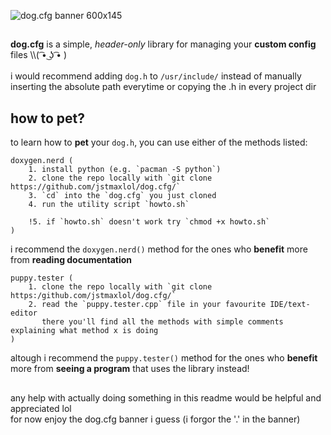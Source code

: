 ![dog.cfg banner 600x145](https://github.com/user-attachments/assets/9f44f28a-2508-4ce3-b263-b514712991b0)


##
**dog.cfg** is a simple, *header-only* library for managing your **custom config** files \\\\( ͡• ͜ʖ ͡• ) \
\
i would recommend adding `dog.h` to `/usr/include/` instead of manually inserting the absolute path everytime or copying the .h in every project dir


## how to pet?
to learn how to **pet** your `dog.h`, you can use either of the methods listed:
```
doxygen.nerd (
    1. install python (e.g. `pacman -S python`)
    2. clone the repo locally with `git clone https://github.com/jstmaxlol/dog.cfg/`
    3. `cd` into the `dog.cfg` you just cloned
    4. run the utility script `howto.sh`

    !5. if `howto.sh` doesn't work try `chmod +x howto.sh`
)
```
i recommend the `doxygen.nerd()` method for the ones who **benefit** more from **reading documentation**
```
puppy.tester ( 
    1. clone the repo locally with `git clone https:/github.com/jstmaxlol/dog.cfg/`
    2. read the `puppy.tester.cpp` file in your favourite IDE/text-editor
       there you'll find all the methods with simple comments explaining what method x is doing
)
```
altough i recommend the `puppy.tester()` method for the ones who **benefit** more from **seeing a program** that uses the library instead!


##
any help with actually doing something in this readme would be helpful and appreciated lol \
for now enjoy the dog.cfg banner i guess (i forgor the '.' in the banner)
